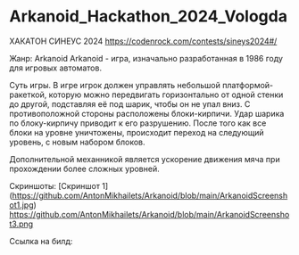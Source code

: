 # Arkanoid_Hackathon_2024_Vologda

ХАКАТОН СИНЕУС 2024
https://codenrock.com/contests/sineys2024#/

Жанр: Arkanoid
Arkanoid - игра, изначально разработанная в 1986 году для игровых автоматов.

Суть игры. В игре игрок должен управлять небольшой платформой-ракеткой, которую можно передвигать горизонтально от одной стенки до другой, подставляя её под шарик, чтобы он не упал вниз. С противоположной стороны расположены блоки-кирпичи. Удар шарика по блоку-кирпичу приводит к его разрушению. После того как все блоки на уровне уничтожены, происходит переход на следующий уровень, с новым набором блоков.

Дополнительной механникой является ускорение движения мяча при прохождении более сложных уровней.

Скриншоты:
[Скриншот 1] (https://github.com/AntonMikhailets/Arkanoid/blob/main/ArkanoidScreenshot1.jpg)
https://github.com/AntonMikhailets/Arkanoid/blob/main/ArkanoidScreenshot3.png

Ссылка на билд: 

